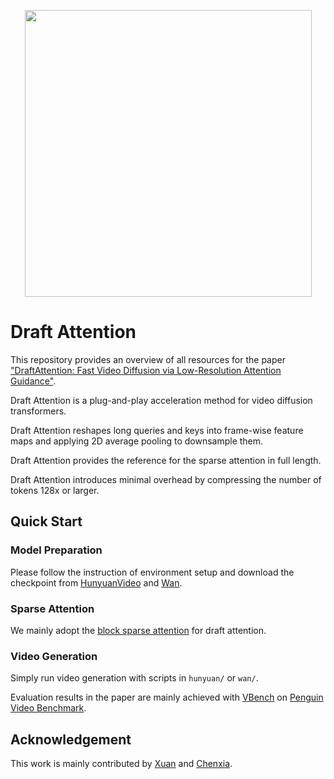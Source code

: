 
<p align="center">
  <img src="./assets/draft-attention.svg" width="459"/>
</p>

# Draft Attention

This repository provides an overview of all resources for the paper 
["DraftAttention: Fast Video Diffusion via Low-Resolution Attention Guidance"]().


Draft Attention is a plug-and-play acceleration method for video diffusion transformers.

Draft Attention reshapes long queries and keys into frame-wise feature maps and applying 2D average pooling to downsample them.

Draft Attention provides the reference for the sparse attention in full length.

Draft Attention introduces minimal overhead by compressing the number of tokens 128x or larger.


## Quick Start

### Model Preparation
Please follow the instruction of environment setup and download the checkpoint from [HunyuanVideo](https://github.com/Tencent/HunyuanVideo) and [Wan](https://github.com/Wan-Video/Wan2.1).

### Sparse Attention
We mainly adopt the [block sparse attention](https://github.com/mit-han-lab/Block-Sparse-Attention) for draft attention.

### Video Generation
Simply run video generation with scripts in `hunyuan/` or `wan/`.

Evaluation results in the paper are mainly achieved with [VBench](https://github.com/Vchitect/VBench) on [Penguin Video Benchmark](https://github.com/Tencent/HunyuanVideo/blob/main/assets/PenguinVideoBenchmark.csv).


## Acknowledgement
This work is mainly contributed by [Xuan](https://shawnricecake.github.io) and [Chenxia](https://cxhan.com/).


